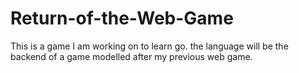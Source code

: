 # Return-of-the-Web-Game
This is a game I am working on to learn go. the language will be the backend of a game modelled after my previous web game.
